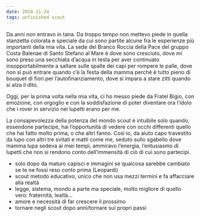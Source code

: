 ```yaml
---
date: 2018-11-24
tags: unfinished scout
---
```

Da anni non entravo in tana.
Da troppo tempo non mettevo piede in quella stanzetta colorata e speciale da cui sono partite alcune fra le esperienze più importanti della mia vita. La sede del Branco Roccia della Pace del gruppo Costa Balenae di Santo Stefano al Mare è dove sono cresciuto, dove mi sono preso una secchiata d’acqua in testa per aver continuato insopportabilmente a saltare sulle spalle dei capi per rompere le palle, dove non si può entrare quando c’è la festa della mamma perché è tutto pieno di bouquet di fiori per l’autofinanziamento, dove si impara a stare zitti quando si alza il dito.

Oggi, per la prima volta nella mia vita, ci ho messo piede da Fratel Bigio, con emozione, con orgoglio e con la soddisfazione di poter diventare ora l’idolo che i rover in servizio nei lupetti erano per me.

La consapevolezza della potenza del mondo scout è intuibile solo quando, essendone partecipe, hai l’opportunità di vedere con occhi differenti quello che hai fatto molto prima, o che altri fanno. Così io, da aiuto capo travestito da lupo con altri tre svitati e matti come me, seduto sullo sgabello dove mamma lupa sedeva ai miei tempi, ammiravo l’energia, l’entusiasmo di lupetti che non si rendono conto dell’immensità di ciò di cui sono partecipi.

- solo dopo da maturo capisci e immagini se qualcosa sarebbe cambiato se te ne fossi reso conto prima (Leopardi)
- scout metodo educativo, unico che non usa mezzi termini e fa affacciare alla realtà
- legge, sistema, mondo a parte ma speciale, molto migliore di quello vero: fraternità, lealtà…
- amore e necessità di far crescere il prossimo
- tornare negli scout dopo anni/tornare sui propri passi